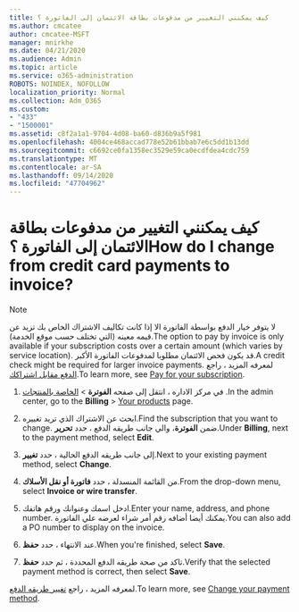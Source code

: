 ```yaml
---
title: كيف يمكنني التغيير من مدفوعات بطاقة الائتمان إلى الفاتورة ؟
ms.author: cmcatee
author: cmcatee-MSFT
manager: mnirkhe
ms.date: 04/21/2020
ms.audience: Admin
ms.topic: article
ms.service: o365-administration
ROBOTS: NOINDEX, NOFOLLOW
localization_priority: Normal
ms.collection: Adm_O365
ms.custom:
- "433"
- "1500001"
ms.assetid: c8f2a1a1-9704-4d08-ba60-d836b9a5f981
ms.openlocfilehash: 4004ce468accad778e52b61bbab7e6c5dd1b13dd
ms.sourcegitcommit: c6692ce0fa1358ec3529e59ca0ecdfdea4cdc759
ms.translationtype: MT
ms.contentlocale: ar-SA
ms.lasthandoff: 09/14/2020
ms.locfileid: "47704962"
---
```

# <a name="how-do-i-change-from-credit-card-payments-to-invoice"></a><span data-ttu-id="698ca-102">كيف يمكنني التغيير من مدفوعات بطاقة الائتمان إلى الفاتورة ؟</span><span class="sxs-lookup"><span data-stu-id="698ca-102">How do I change from credit card payments to invoice?</span></span>

> [!NOTE]
> <span data-ttu-id="698ca-103">لا يتوفر خيار الدفع بواسطة الفاتورة الا إذا كانت تكاليف الاشتراك الخاص بك تزيد عن قيمه معينه (التي تختلف حسب موقع الخدمة).</span><span class="sxs-lookup"><span data-stu-id="698ca-103">The option to pay by invoice is only available if your subscription costs over a certain amount (which varies by service location).</span></span> <span data-ttu-id="698ca-104">قد يكون فحص الائتمان مطلوبا لمدفوعات الفاتورة الأكبر.</span><span class="sxs-lookup"><span data-stu-id="698ca-104">A credit check might be required for larger invoice payments.</span></span> <span data-ttu-id="698ca-105">لمعرفه المزيد ، راجع [الدفع مقابل اشتراكك](https://docs.microsoft.com/microsoft-365/commerce/billing-and-payments/pay-for-your-subscription).</span><span class="sxs-lookup"><span data-stu-id="698ca-105">To learn more, see [Pay for your subscription](https://docs.microsoft.com/microsoft-365/commerce/billing-and-payments/pay-for-your-subscription).</span></span>

1. <span data-ttu-id="698ca-106">في مركز الاداره ، انتقل إلى صفحه **الفوترة**  >  [الخاصة بالمنتجات](https://go.microsoft.com/fwlink/p/?linkid=842054) .</span><span class="sxs-lookup"><span data-stu-id="698ca-106">In the admin center, go to the **Billing** > [Your products](https://go.microsoft.com/fwlink/p/?linkid=842054) page.</span></span>

2. <span data-ttu-id="698ca-107">ابحث عن الاشتراك الذي تريد تغييره.</span><span class="sxs-lookup"><span data-stu-id="698ca-107">Find the subscription that you want to change.</span></span> <span data-ttu-id="698ca-108">ضمن **الفوترة**، والي جانب طريقه الدفع ، حدد **تحرير**.</span><span class="sxs-lookup"><span data-stu-id="698ca-108">Under **Billing**, next to the payment method, select **Edit**.</span></span>

3. <span data-ttu-id="698ca-109">إلى جانب طريقه الدفع الحالية ، حدد **تغيير**.</span><span class="sxs-lookup"><span data-stu-id="698ca-109">Next to your existing payment method, select **Change**.</span></span>

4. <span data-ttu-id="698ca-110">من القائمة المنسدلة ، حدد **فاتورة أو نقل الأسلاك**.</span><span class="sxs-lookup"><span data-stu-id="698ca-110">From the drop-down menu, select **Invoice or wire transfer**.</span></span>

5. <span data-ttu-id="698ca-111">ادخل اسمك وعنوانك ورقم هاتفك.</span><span class="sxs-lookup"><span data-stu-id="698ca-111">Enter your name, address, and phone number.</span></span> <span data-ttu-id="698ca-112">يمكنك أيضا أضافه رقم أمر شراء لعرضه علي الفاتورة.</span><span class="sxs-lookup"><span data-stu-id="698ca-112">You can also add a PO number to display on the invoice.</span></span>

6. <span data-ttu-id="698ca-113">عند الانتهاء ، حدد **حفظ**.</span><span class="sxs-lookup"><span data-stu-id="698ca-113">When you're finished, select **Save**.</span></span>

7. <span data-ttu-id="698ca-114">تاكد من صحة طريقه الدفع المحددة ، ثم حدد **حفظ**.</span><span class="sxs-lookup"><span data-stu-id="698ca-114">Verify that the selected payment method is correct, then select **Save**.</span></span>

<span data-ttu-id="698ca-115">لمعرفه المزيد ، راجع [تغيير طريقه الدفع](https://docs.microsoft.com/microsoft-365/commerce/billing-and-payments/change-payment-method).</span><span class="sxs-lookup"><span data-stu-id="698ca-115">To learn more, see [Change your payment method](https://docs.microsoft.com/microsoft-365/commerce/billing-and-payments/change-payment-method).</span></span>